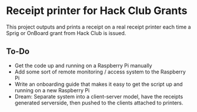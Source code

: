 # Receipt printer for Hack Club Grants

This project outputs and prints a receipt on a real receipt printer each time a Sprig or OnBoard grant from Hack Club is issued.

## To-Do

- Get the code up and running on a Raspberry Pi manually
- Add some sort of remote monitoring / access system to the Raspberry Pi
- Write an onboarding guide that makes it easy to get the script up and running on a new Raspberry Pi
- Dream: Separate system into a client-server model, have the receipts generated serverside, then pushed to the clients attached to printers.

